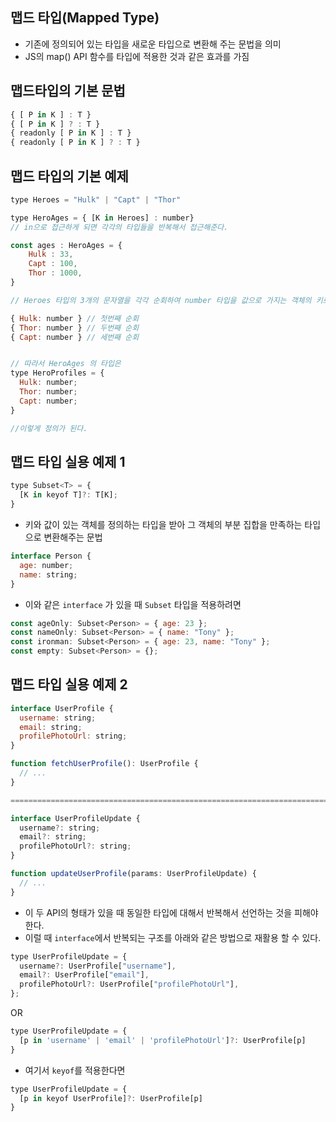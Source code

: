 ## 맵드 타입(Mapped Type)

- 기존에 정의되어 있는 타입을 새로운 타입으로 변환해 주는 문법을 의미
- JS의 map() API 함수를 타입에 적용한 것과 같은 효과를 가짐

## 맵드타입의 기본 문법

```javascript
{ [ P in K ] : T }
{ [ P in K ] ? : T }
{ readonly [ P in K ] : T }
{ readonly [ P in K ] ? : T }
```

## 맵드 타입의 기본 예제

```javascript
type Heroes = "Hulk" | "Capt" | "Thor"

type HeroAges = { [K in Heroes] : number}
// in으로 접근하게 되면 각각의 타입들을 반복해서 접근해준다.

const ages : HeroAges = {
    Hulk : 33,
    Capt : 100,
    Thor : 1000,
}

// Heroes 타입의 3개의 문자열을 각각 순회하여 number 타입을 값으로 가지는 객체의 키로 정의

{ Hulk: number } // 첫번째 순회
{ Thor: number } // 두번째 순회
{ Capt: number } // 세번째 순회


// 따라서 HeroAges 의 타입은
type HeroProfiles = {
  Hulk: number;
  Thor: number;
  Capt: number;
}

//이렇게 정의가 된다.
```

## 맵드 타입 실용 예제 1

```javascript
type Subset<T> = {
  [K in keyof T]?: T[K];
}
```

- 키와 값이 있는 객체를 정의하는 타입을 받아 그 객체의 부분 집합을 만족하는 타입으로 변환해주는 문법

```javascript
interface Person {
  age: number;
  name: string;
}
```

- 이와 같은 `interface` 가 있을 때 `Subset` 타입을 적용하려면

```javascript
const ageOnly: Subset<Person> = { age: 23 };
const nameOnly: Subset<Person> = { name: "Tony" };
const ironman: Subset<Person> = { age: 23, name: "Tony" };
const empty: Subset<Person> = {};
```

## 맵드 타입 실용 예제 2

```javascript
interface UserProfile {
  username: string;
  email: string;
  profilePhotoUrl: string;
}

function fetchUserProfile(): UserProfile {
  // ...
}

=========================================================================================

interface UserProfileUpdate {
  username?: string;
  email?: string;
  profilePhotoUrl?: string;
}

function updateUserProfile(params: UserProfileUpdate) {
  // ...
}
```

- 이 두 API의 형태가 있을 때 동일한 타입에 대해서 반복해서 선언하는 것을 피해야 한다.
- 이럴 때 `interface`에서 반복되는 구조를 아래와 같은 방법으로 재활용 할 수 있다.

```javascript
type UserProfileUpdate = {
  username?: UserProfile["username"],
  email?: UserProfile["email"],
  profilePhotoUrl?: UserProfile["profilePhotoUrl"],
};
```

OR

```javascript
type UserProfileUpdate = {
  [p in 'username' | 'email' | 'profilePhotoUrl']?: UserProfile[p]
}
```

- 여기서 `keyof`를 적용한다면

```javascript
type UserProfileUpdate = {
  [p in keyof UserProfile]?: UserProfile[p]
}
```
